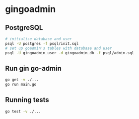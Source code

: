 # gingoadmin

## PostgreSQL

```bash
# initialise database and user
psql -U postgres -f psql/init.sql
# set up goadmin's tables with database and user
psql -U gingoadmin_user -d gingoadmin_db -f psql/admin.sql
```

## Run gin go-admin

```bash
go get -v ./...
go run main.go
```

## Running tests

```bash
go test -v ./...
```